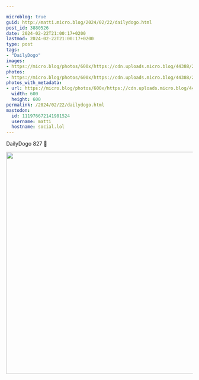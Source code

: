 ```yaml
---

microblog: true
guid: http://matti.micro.blog/2024/02/22/dailydogo.html
post_id: 3880526
date: 2024-02-22T21:00:17+0200
lastmod: 2024-02-22T21:00:17+0200
type: post
tags:
- "DailyDogo"
images:
- https://micro.blog/photos/600x/https://cdn.uploads.micro.blog/44388/2024/32cc551cf909459f8988ca651d00408b.jpg
photos:
- https://micro.blog/photos/600x/https://cdn.uploads.micro.blog/44388/2024/32cc551cf909459f8988ca651d00408b.jpg
photos_with_metadata:
- url: https://micro.blog/photos/600x/https://cdn.uploads.micro.blog/44388/2024/32cc551cf909459f8988ca651d00408b.jpg
  width: 600
  height: 600
permalink: /2024/02/22/dailydogo.html
mastodon:
  id: 111976672141981524
  username: matti
  hostname: social.lol
---
```

DailyDogo 827 🐶

<img src="/media/uploads/2024/32cc551cf909459f8988ca651d00408b.jpg" width="600" height="600" alt="" />
